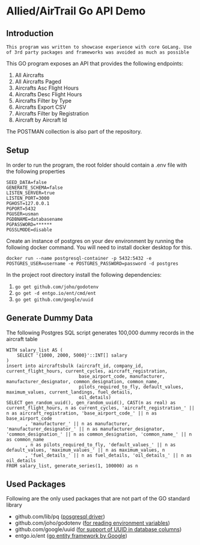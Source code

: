 # Allied/AirTrail Go API Demo

## Introduction

`This program was written to showcase experience with core GoLang. Use of 3rd party packages and frameworks was avoided as much as possible`

This GO program exposes an API that provides the following endpoints:
1. All Aircrafts
2. All Aircrafts Paged
3. Aircrafts Asc Flight Hours
4. Aircrafts Desc Flight Hours
5. Aircrafts Filter by Type
6. Aircrafts Export CSV
7. Aircrafts Filter by Registration
8. Aircraft by Aircraft Id

The POSTMAN collection is also part of the repository.

## Setup

In order to run the program, the root folder should contain a .env file with the following properties

```azure
SEED_DATA=false
GENERATE_SCHEMA=false
LISTEN_SERVER=true
LISTEN_PORT=3000
PGHOST=127.0.0.1
PGPORT=5432
PGUSER=usman
PGDBNAME=databasename
PGPASSWORD=******
PGSSLMODE=disable
```

Create an instance of postgres on your dev environment by running the following docker command. You will need to install docker desktop for this.

`docker run --name postgresql-container -p 5432:5432 -e POSTGRES_USER=username -e POSTGRES_PASSWORD=password -d postgres`

In the project root directory install the following dependencies:
1. `go get github.com/joho/godotenv`
2. `go get -d entgo.io/ent/cmd/ent`
3. `go get github.com/google/uuid`

## Generate Dummy Data

The following Postgres SQL script generates 100,000 dummy records in the aircraft table

```
WITH salary_list AS (
    SELECT '{1000, 2000, 5000}'::INT[] salary
)
insert into aircraftsbulk (aircraft_id, company_id, current_flight_hours, current_cycles, aircraft_registration,
                           base_airport_code, manufacturer, manufacturer_designator, common_designation, common_name,
                           pilots_required_to_fly, default_values, maximum_values, current_landings, fuel_details,
                           oil_details)
SELECT gen_random_uuid(), gen_random_uuid(), CAST(n as real) as current_flight_hours, n as current_cycles, 'aircraft_registration_' || n as aircraft_registration, 'base_airport_code_' || n as base_airport_code
       , 'manufacturer_' || n as manufacturer, 'manufacturer_designator_' || n as manufacturer_designator, 'common_designation_' || n as common_designation, 'common_name_' || n as common_name
       , n as pilots_required_to_fly, 'default_values_' || n as default_values, 'maximum_values_' || n as maximum_values, n
       , 'fuel_details_' || n as fuel_details, 'oil_details_' || n as oil_details
FROM salary_list, generate_series(1, 100000) as n
```

## Used Packages
Following are the only used packages that are not part of the GO standard library

 - github.com/lib/pq ([posgresql driver](https://github.com/lib/pq))
 - github.com/joho/godotenv ([for reading environment variables](https://github.com/joho/godotenv))
 - github.com/google/uuid ([for support of UUID in database columns](https://github.com/google/uuid))
 - entgo.io/ent ([go entity framework by Google](https://entgo.io))
